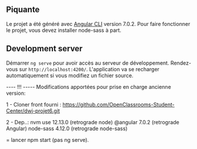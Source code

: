 ## Piquante
Le projet a été généré avec [Angular CLI](https://github.com/angular/angular-cli) version 7.0.2.
Pour faire fonctionner le projet, vous devez installer node-sass à part.
## Development server
Démarrer `ng serve` pour avoir accès au serveur de développement. Rendez-vous sur `http://localhost:4200/`. L'application va se recharger automatiquement si vous modifiez un fichier source.

----  !!! -----
Modifications apportées pour prise en charge ancienne version:

1 - Cloner front fourni :
https://github.com/OpenClassrooms-Student-Center/dwj-projet6.git


2 - Dep..: 
nvm use 12.13.0 (retrograde node)
@angular 7.0.2  (retrograde Angular)
node-sass 4.12.0 (retrograde node-sass)

=
lancer npm start (pas ng serve).
